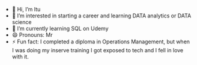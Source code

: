 - 👋 Hi, I’m Itu
- 👀 I’m interested in starting a career and learning DATA analytics or DATA science
- 🌱 I’m currently learning SQL on Udemy
- 😄 Pronouns: Mr
- ⚡ Fun fact: I completed a diploma in Operations Management, but when I was doing my inserve training I got exposed to tech and I fell in love with it.

<!---
Itu001/Itu001 is a ✨ special ✨ repository because its `README.md` (this file) appears on your GitHub profile.
You can click the Preview link to take a look at your changes.
--->
